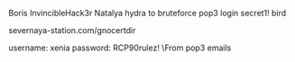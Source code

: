 Boris
&#73;&#110;&#118;&#105;&#110;&#99;&#105;&#98;&#108;&#101;&#72;&#97;&#99;&#107;&#51;&#114;
Natalya
hydra to bruteforce pop3 login
secret1! bird

severnaya-station.com/gnocertdir

username: xenia
password: RCP90rulez! \\From pop3 emails